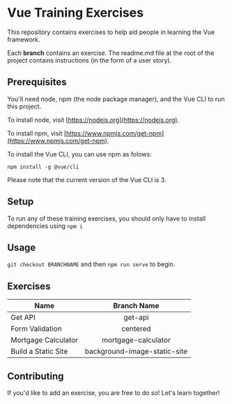 # Vue Training Exercises

This repository contains exercises to help aid people in learning the Vue framework.

Each **branch** contains an exercise. The readme.md file at the root of the project contains instructions (in the form of a user story). 

## Prerequisites
You'll need node, npm (the node package manager), and the Vue CLI to run this project.

To install node, visit [https://nodejs.org](https://nodejs.org).

To install npm, visit [https://www.npmjs.com/get-npm](https://www.npmjs.com/get-npm).

To install the Vue CLI, you can use npm as folows:
```
npm install -g @vue/cli
```
Please note that the current version of the Vue CLI is 3.

## Setup
To run any of these training exercises, you should only have to install dependencies using `npm i` 


## Usage
`git checkout BRANCHNAME` and then `npm run serve` to begin.

## Exercises
| Name                  | Branch Name                  |  
| --------------------- |:----------------------------:| 
| Get API               | get-api                      |
| Form Validation       | centered                     |
| Mortgage Calculator   | mortgage-calculator          |
| Build a Static Site   | background-image-static-site |

## Contributing

If you'd like to add an exercise, you are free to do so! Let's learn together! 


